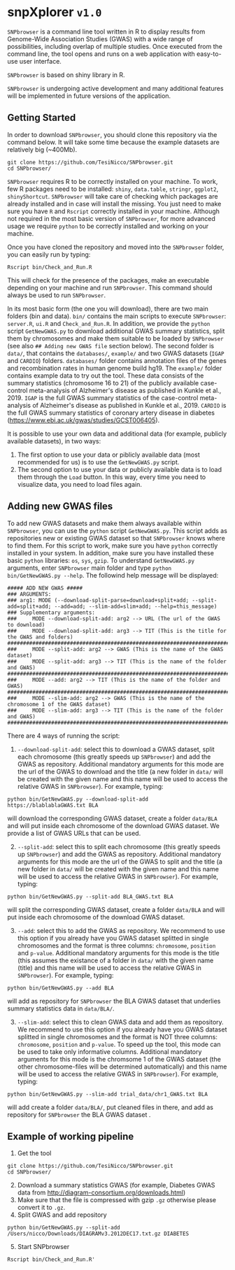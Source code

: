 # snpXplorer `v1.0`
`SNPbrowser` is a command line tool written in R to display results from Genome-Wide Association Studies (GWAS) with a wide range of possibilities, including overlap of multiple studies. Once executed from the command line, the tool opens and runs on a web application with easy-to-use user interface.

`SNPbrowser` is based on shiny library in R.

`SNPbrowser` is undergoing active development and many additional features will be implemented in future versions of the application.

## Getting Started
In order to download `SNPbrowser`, you should clone this repository via the command below. It will take some time because the example datasets are relatively big (~400Mb).

```  
git clone https://github.com/TesiNicco/SNPbrowser.git
cd SNPbrowser/
```


`SNPbrowser` requires R to be correctly installed on your machine. To work, few R packages need to be installed: 
`shiny`, `data.table`, `stringr`, `ggplot2`, `shinyShortcut`. 
`SNPbrowser` will take care of checking which packages are already installed and in case will install the missing. You just need to make sure you have `R` and `Rscript` correctly installed in your machine. Although not required in the most basic version of `SNPbrowser`, for more advanced usage we require `python` to be correctly installed and working on your machine.


Once you have cloned the repository and moved into the `SNPbrowser` folder, you can easily run by typing:
```
Rscript bin/Check_and_Run.R
```
This will check for the presence of the packages, make an executable depending on your machine and run `SNPbrowser`. This command should always be used to run `SNPbrowser`.

In its most basic form (the one you will download), there are two main folders (bin and data). `bin/` contains the main scripts to execute `SNPbrowser`: `server.R`, `ui.R` and `Check_and_Run.R`. In addition, we provide the `python` script `GetNewGWAS.py` to download additional GWAS summary statistics, split them by chromosomes and make them suitable to be loaded by `SNPbrowser` (see also `## Adding new GWAS file` section below). The second folder is `data/`, that contains the `databases/`, `example/` and two GWAS datasets (`IGAP` and `CARDIO`) folders. `databases/` folder contains annotation files of the genes and recombination rates in human genome build hg19. The `example/` folder contains example data to try out the tool. These data consists of the summary statistics (chromosome 16 to 21) of the publicly available case-control meta-analysis of Alzheimer's disease as published in Kunkle et al., 2019. `IGAP` is the full GWAS summary statistics of the case-control meta-analysis of Alzheimer's disease as published in Kunkle et al., 2019. `CARDIO` is the full GWAS summary statistics of coronary artery disease in diabetes (https://www.ebi.ac.uk/gwas/studies/GCST006405).


It is possible to use your own data and additional data (for example, publicly available datasets), in two ways:
1. The first option to use your data or piblicly available data (most recommended for us) is to use the `GetNewGWAS.py` script. 
2. The second option to use your data or publicly available data is to load them through the `Load` button. In this way, every time you need to visualize data, you need to load files again.

## Adding new GWAS files
To add new GWAS datasets and make them always available within `SNPbrowser`, you can use the `python` script `GetNewGWAS.py`. This script adds as repositories new or existing GWAS dataset so that `SNPbrowser` knows where to find them. For this script to work, make sure you have `python` correctly installed in your system. In addition, make sure you have installed these basic `python` libraries: `os`, `sys`, `gzip`. To understand `GetNewGWAS.py` arguments, enter `SNPbrowser` main folder and type `python bin/GetNewGWAS.py --help`. The followind help message will be displayed:

```
##### ADD NEW GWAS #####
### ARGUMENTS:
### arg1: MODE (--download-split-parse=download+split+add; --split-add=split+add; --add=add; --slim-add=slim+add; --help=this_message)
### Supplementary arguments:
### 	MODE --download-split-add: arg2 --> URL (The url of the GWAS to download)
### 	MODE --download-split-add: arg3 --> TIT (This is the title for the GWAS and folders)
#############################################################################
### 	MODE --split-add: arg2 --> GWAS (This is the name of the GWAS dataset)
### 	MODE --split-add: arg3 --> TIT (This is the name of the folder and GWAS)
#############################################################################
### 	MODE --add: arg2 --> TIT (This is the name of the folder and GWAS)
#############################################################################
### 	MODE --slim-add: arg2 --> GWAS (This is the name of the chromosome 1 of the GWAS dataset)
### 	MODE --slim-add: arg3 --> TIT (This is the name of the folder and GWAS)
#############################################################################
```

There are 4 ways of running the script:
1. `--download-split-add`: select this to download a GWAS dataset, split each chromosome (this greatly speeds up `SNPbrowser`) and add the GWAS as repository. Additional mandatory arguments for this mode are the url of the GWAS to download and the title (a new folder in `data/` will be created with the given name and this name will be used to access the relative GWAS in `SNPbrowser`). For example, typing:
```
python bin/GetNewGWAS.py --download-split-add https://blablablaGWAS.txt BLA
```
will download the corresponding GWAS dataset, create a folder `data/BLA` and will put inside each chromosome of the download GWAS dataset. We provide a list of GWAS URLs that can be used.

2. `--split-add`: select this to split each chromosome (this greatly speeds up `SNPbrowser`) and add the GWAS as repository. Additional mandatory arguments for this mode are the url of the GWAS to split and the title (a new folder in `data/` will be created with the given name and this name will be used to access the relative GWAS in `SNPbrowser`). For example, typing:
```
python bin/GetNewGWAS.py --split-add BLA_GWAS.txt BLA
```
will split the corresponding GWAS dataset, create a folder `data/BLA` and will put inside each chromosome of the download GWAS dataset.

3. `--add`: select this to add the GWAS as repository. We recommend to use this option if you already have you GWAS dataset splitted in single chromosomes and the format is three columns: `chromosome`, `position` and `p-value`. Additional mandatory arguments for this mode is the title (this assumes the existance of a folder in `data/` with the given name (title) and this name will be used to access the relative GWAS in `SNPbrowser`). For example, typing:
```
python bin/GetNewGWAS.py --add BLA
```
will add as repository for `SNPbrowser` the BLA GWAS dataset that underlies summary statistics data in `data/BLA/`.

3. `--slim-add`: select this to clean GWAS data and add them as repository. We recommend to use this option if you already have you GWAS dataset splitted in single chromosomes and the format is NOT three columns: `chromosome`, `position` and `p-value`. To speed up the tool, this mode can be used to take only informative columns. Additional mandatory arguments for this mode is the chromsome 1 of the GWAS dataset (the other chromosome-files will be determined automatically) and this name will be used to access the relative GWAS in `SNPbrowser`). For example, typing:
```
python bin/GetNewGWAS.py --slim-add trial_data/chr1_GWAS.txt BLA
```
will add create a folder `data/BLA/`, put cleaned files in there, and add as repository for `SNPbrowser` the BLA GWAS dataset .

## Example of working pipeline
1. Get the tool
```  
git clone https://github.com/TesiNicco/SNPbrowser.git
cd SNPbrowser/
```
2. Download a summary statistics GWAS (for example, Diabetes GWAS data from http://diagram-consortium.org/downloads.html)
3. Make sure that the file is compressed with gzip `.gz` otherwise please convert it to `.gz`.
4. Split GWAS and add repository
```  
python bin/GetNewGWAS.py --split-add /Users/nicco/Downloads/DIAGRAMv3.2012DEC17.txt.gz DIABETES
```
5. Start SNPbrowser
```  
Rscript bin/Check_and_Run.R'
```


